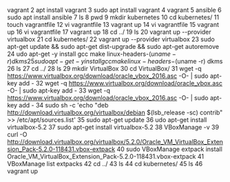  vagrant
    2  apt install vagrant
    3  sudo apt install vagrant
    4  vagrant
    5  ansible
    6  sudo apt install ansible
    7  ls
    8  pwd
    9  mkdir kubernetes
   10  cd kubernetes/
   11  touch vagrantfile
   12  vi vagrantfile
   13  vagrant up
   14  vi vagrantfile
   15  vagrant up
   16  vi vagrantfile
   17  vagrant up
   18  cd ../
   19  ls
   20  vagrant up --provider virtualbox
   21  cd kubernetes/
   22  vagrant up --provider virtualbox
   23  sudo apt-get update && sudo apt-get dist-upgrade && sudo apt-get autoremove
   24  udo apt-get -y install gcc make linux-headers-$(uname -r) dkms
   25  sudo apt-get -y install gcc make linux-headers-$(uname -r) dkms
   26  ls
   27  cd ../
   28  ls
   29  mkdir VirtualBox
   30  cd VirtualBox/
   31  wget -q https://www.virtualbox.org/download/oracle_vbox_2016.asc -O- | sudo apt-key add -
   32  wget -q https://www.virtualbox.org/download/oracle_vbox.asc -O- | sudo apt-key add -
   33  wget -q https://www.virtualbox.org/download/oracle_vbox_2016.asc -O- | sudo apt-key add -
   34  sudo sh -c 'echo "deb http://download.virtualbox.org/virtualbox/debian $(lsb_release -sc) contrib" >> /etc/apt/sources.list'
   35  sudo apt-get update
   36  udo apt-get install virtualbox-5.2
   37  sudo apt-get install virtualbox-5.2
   38  VBoxManage -v
   39  curl -O http://download.virtualbox.org/virtualbox/5.2.0/Oracle_VM_VirtualBox_Extension_Pack-5.2.0-118431.vbox-extpack
   40  sudo VBoxManage extpack install Oracle_VM_VirtualBox_Extension_Pack-5.2.0-118431.vbox-extpack
   41  VBoxManage list extpacks
   42  cd ../
   43  ls
   44  cd kubernetes/
   45  ls
   46  vagrant up
